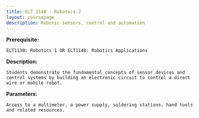 ```yaml
---
title: ELT 2140 - Robotics 2
layout: coursepage
description: Robotic sensors, control and automation
---
```

    
**Prerequisite:**

    ELT1130: Robotics 1 OR ELT1140: Robotics Applications

**Description:**

    Students demonstrate the fundamental concepts of sensor devices and control systems by building an electronic circuit to control a direct wire or mobile robot.
    
**Parameters:**

    Access to a multimeter, a power supply, soldering stations, hand tools and related resources.
